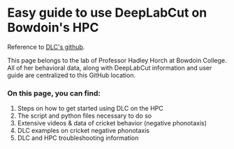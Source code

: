 # Easy guide to use DeepLabCut on Bowdoin's HPC
Reference to [DLC's github](https://github.com/DeepLabCut/DeepLabCut/tree/master/deeplabcut).

This page belongs to the lab of Professor Hadley Horch at Bowdoin College. All of her behavioral data, along with DeepLabCut information and user guide are centralized to this GitHub location. 

### On this page, you can find:
1. Steps on how to get started using DLC on the HPC
2. The script and python files necessary to do so
3. Extensive videos & data of cricket behavior (negative phonotaxis)
4. DLC examples on cricket negative phonotaxis
5. DLC and HPC troubleshooting information

